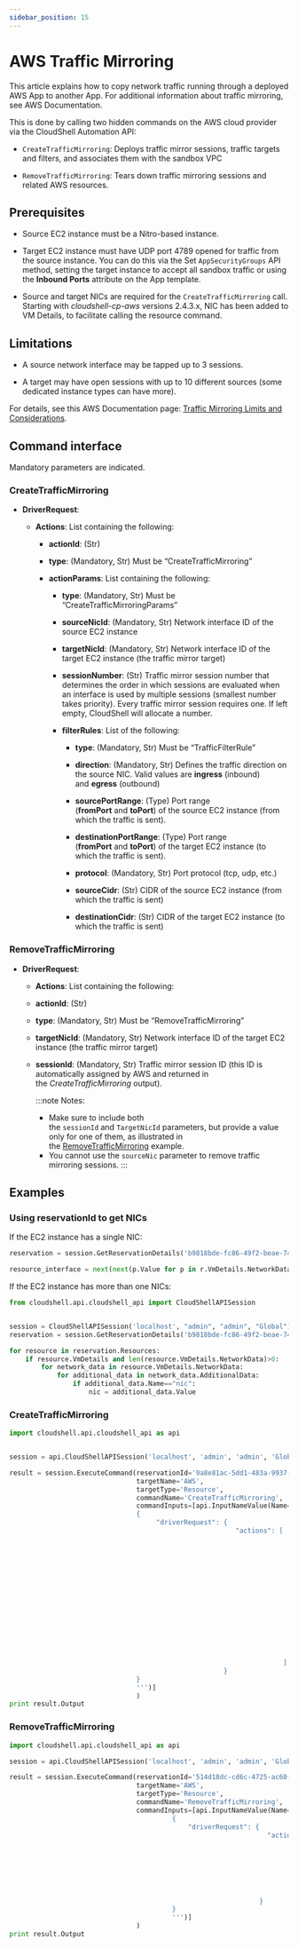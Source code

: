 ```yaml
---
sidebar_position: 15
---
```


# AWS Traffic Mirroring

This article explains how to copy network traffic running through a deployed AWS App to another App. For additional information about traffic mirroring, see AWS Documentation.

This is done by calling two hidden commands on the AWS cloud provider via the CloudShell Automation API:

- `CreateTrafficMirroring`: Deploys traffic mirror sessions, traffic targets and filters, and associates them with the sandbox VPC
    
- `RemoveTrafficMirroring`: Tears down traffic mirroring sessions and related AWS resources.
    

## Prerequisites

- Source EC2 instance must be a Nitro-based instance.
    
- Target EC2 instance must have UDP port 4789 opened for traffic from the source instance. You can do this via the Set `AppSecurityGroups` API method, setting the target instance to accept all sandbox traffic or using the **Inbound Ports** attribute on the App template.
    
- Source and target NICs are required for the `CreateTrafficMirroring` call. Starting with *cloudshell-cp-aws* versions 2.4.3.x, NIC has been added to VM Details, to facilitate calling the resource command.
    

## Limitations

- A source network interface may be tapped up to 3 sessions.
    
- A target may have open sessions with up to 10 different sources (some dedicated instance types can have more).
    

For details, see this AWS Documentation page: [Traffic Mirroring Limits and Considerations](https://docs.aws.amazon.com/vpc/latest/mirroring/traffic-mirroring-considerations.html).

## Command interface

Mandatory parameters are indicated.

### CreateTrafficMirroring

- **DriverRequest**:
    
    - **Actions**: List containing the following:
        
        - **actionId**: (Str)
            
        - **type**: (Mandatory, Str) Must be “CreateTrafficMirroring”
            
        - **actionParams**: List containing the following:
            
            - **type**: (Mandatory, Str) Must be “CreateTrafficMirroringParams”
                
            - **sourceNicId**: (Mandatory, Str) Network interface ID of the source EC2 instance
                
            - **targetNicId**: (Mandatory, Str) Network interface ID of the target EC2 instance (the traffic mirror target)
                
            - **sessionNumber**: (Str) Traffic mirror session number that determines the order in which sessions are evaluated when an interface is used by multiple sessions (smallest number takes priority). Every traffic mirror session requires one. If left empty, CloudShell will allocate a number.
                
            - **filterRules**: List of the following:
                
                - **type**: (Mandatory, Str) Must be “TrafficFilterRule”
                    
                - **direction**: (Mandatory, Str) Defines the traffic direction on the source NIC. Valid values are **ingress** (inbound) and **egress** (outbound)
                    
                - **sourcePortRange**: (Type) Port range (**fromPort** and **toPort**) of the source EC2 instance (from which the traffic is sent).
                    
                - **destinationPortRange**: (Type) Port range (**fromPort** and **toPort**) of the target EC2 instance (to which the traffic is sent).
                    
                - **protocol**: (Mandatory, Str) Port protocol (tcp, udp, etc.)
                    
                - **sourceCidr**: (Str) CIDR of the source EC2 instance (from which the traffic is sent)
                    
                - **destinationCidr**: (Str) CIDR of the target EC2 instance (to which the traffic is sent)
                    

### RemoveTrafficMirroring

- **DriverRequest**:
    
    - **Actions**: List containing the following:
        
    - **actionId**: (Str)
        
    - **type**: (Mandatory, Str) Must be “RemoveTrafficMirroring”
        
    - **targetNicId**: (Mandatory, Str) Network interface ID of the target EC2 instance (the traffic mirror target)
        
    - **sessionId**: (Mandatory, Str) Traffic mirror session ID (this ID is automatically assigned by AWS and returned in the *CreateTrafficMirroring* output).
        
        :::note Notes:
        - Make sure to include both the `sessionId` and `TargetNicId` parameters, but provide a value only for one of them, as illustrated in the [RemoveTrafficMirroring](https://devguide.quali.com/reference/2020.1.0/aws-traffic-mirroring.html#removetrafficmirroring-1) example.
        - You cannot use the `sourceNic` parameter to remove traffic mirroring sessions.
        :::

## Examples

### Using reservationId to get NICs

If the EC2 instance has a single NIC:

```python
reservation = session.GetReservationDetails('b9818bde-fc86-49f2-beae-74e238a3ad07').ReservationDescription

resource_interface = next(next(p.Value for p in r.VmDetails.NetworkData[0].AdditionalData if p.Name=='nic') for r in reservation.Resources if 'resource_name' in r.Name)
```

If the EC2 instance has more than one NICs:

```python
from cloudshell.api.cloudshell_api import CloudShellAPISession


session = CloudShellAPISession('localhost', "admin", "admin", "Global")
reservation = session.GetReservationDetails('b9818bde-fc86-49f2-beae-74e238a3ad07').ReservationDescription

for resource in reservation.Resources:
    if resource.VmDetails and len(resource.VmDetails.NetworkData)>0:
        for network_data in resource.VmDetails.NetworkData:
            for additional_data in network_data.AdditionalData:
                if additional_data.Name=="nic":
                    nic = additional_data.Value
```

### CreateTrafficMirroring

```python
import cloudshell.api.cloudshell_api as api


session = api.CloudShellAPISession('localhost', 'admin', 'admin', 'Global')

result = session.ExecuteCommand(reservationId='9a8e81ac-5dd1-483a-9937-c17e477f455d',
                                targetName='AWS',
                                targetType='Resource',
                                commandName='CreateTrafficMirroring',
                                commandInputs=[api.InputNameValue(Name='request', Value='''
                                {
                                     "driverRequest": {
                                                         "actions": [
                                                                         {
                                                                             "actionId": "41f206a1-a6c0-4603-90f7-6492cd0fb00d",
                                                                             "type": "CreateTrafficMirroring",
                                                                             "actionParams": {"type": "CreateTrafficMirroringParams",
                                                                                              "sourceNicId": "eni-008322622e675cd80",
                                                                                              "targetNicId": "eni-05fc8d0b34b762305",
                                                                                              "sessionNumber": "5",
                                                                                              "filterRules": [{"type": "TrafficFilterRule",
                                                                                                               "direction": "ingress",
                                                                                                               "protocol": "tcp",
                                                                                                               "sourcePortRange": {"type": "PortRange", "fromPort": "50000", "toPort": "65535"},
                                                                                                               "sourceCidr": "192.168.0.124/24"
                                                                                                             }]
                                                                                              }
                                                                         }
                                                                     ]
                                                      }
                                }
                                ''')]
                                )
print result.Output
```

### RemoveTrafficMirroring

```python
import cloudshell.api.cloudshell_api as api

session = api.CloudShellAPISession('localhost', 'admin', 'admin', 'Global')

result = session.ExecuteCommand(reservationId='514d18dc-cd6c-4725-ac60-9e281d0b8e27',
                                targetName='AWS',
                                targetType='Resource',
                                commandName='RemoveTrafficMirroring',
                                commandInputs=[api.InputNameValue(Name='request', Value='''
                                         {
                                             "driverRequest": {
                                                                 "actions": [
                                                                                 {
                                                                                     "actionId": "514d18dc-cd6c-4725-ac60-9e281d0b8e27",
                                                                                     "type": "RemoveTrafficMirroring",
                                                                                     "sessionId": "",
                                                                                     "targetNicId": "eni-08e44d9a954444e3f"
                                                                                 }
                                                                             ]
                                                               }
                                         }
                                         ''')]
                                )
print result.Output
```
